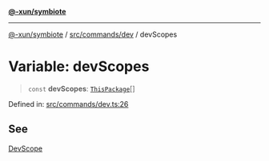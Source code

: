 [**@-xun/symbiote**](../../../../README.md)

***

[@-xun/symbiote](../../../../README.md) / [src/commands/dev](../README.md) / devScopes

# Variable: devScopes

> `const` **devScopes**: [`ThisPackage`](../../../configure/enumerations/ThisPackageGlobalScope.md#thispackage)[]

Defined in: [src/commands/dev.ts:26](https://github.com/Xunnamius/symbiote/blob/9d125f863e55b05b020914ff4ddfee626423b9b7/src/commands/dev.ts#L26)

## See

[DevScope](../../../configure/enumerations/ThisPackageGlobalScope.md)
